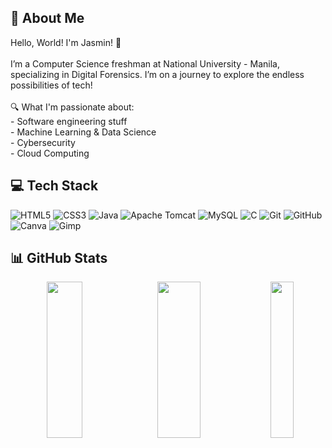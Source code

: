 ## 💫 About Me
Hello, World! I'm Jasmin! 🌟<br><br> I’m a Computer Science freshman at National University - Manila, specializing in Digital Forensics. I’m on a journey to explore the endless possibilities of tech! <br><br> 🔍 What I'm passionate about:<br>- Software engineering stuff<br>- Machine Learning & Data Science<br>- Cybersecurity<br>- Cloud Computing

## 💻 Tech Stack
![HTML5](https://img.shields.io/badge/html5-%23E34F26.svg?style=for-the-badge&logo=html5&logoColor=white) ![CSS3](https://img.shields.io/badge/css3-%231572B6.svg?style=for-the-badge&logo=css3&logoColor=white) ![Java](https://img.shields.io/badge/java-%23ED8B00.svg?style=for-the-badge&logo=openjdk&logoColor=white) ![Apache Tomcat](https://img.shields.io/badge/Apache%20Tomcat-F8DC75?style=for-the-badge&logo=apache-tomcat&logoColor=black) ![MySQL](https://img.shields.io/badge/MySQL-4479A1?style=for-the-badge&logo=mysql&logoColor=white) ![C](https://img.shields.io/badge/c-%2300599C.svg?style=for-the-badge&logo=c&logoColor=white) ![Git](https://img.shields.io/badge/git-%23F05033.svg?style=for-the-badge&logo=git&logoColor=white) ![GitHub](https://img.shields.io/badge/github-%23121011.svg?style=for-the-badge&logo=github&logoColor=white) ![Canva](https://img.shields.io/badge/Canva-%2300C4CC.svg?style=for-the-badge&logo=Canva&logoColor=white) ![Gimp](https://img.shields.io/badge/Gimp-657D8B?style=for-the-badge&logo=gimp&logoColor=FFFFFF)

## 📊 GitHub Stats
<div align="center">
  <img src="https://github-readme-stats.vercel.app/api?username=gobbcuh&theme=transparent&hide_border=false&include_all_commits=false&count_private=false" width="33.9%" height="250px" />
  <img src="https://github-readme-streak-stats.herokuapp.com/?user=gobbcuh&theme=transparent&hide_border=false" width="37%" height="250px" />
  <img src="https://github-readme-stats.vercel.app/api/top-langs/?username=gobbcuh&theme=transparent&hide_border=false&include_all_commits=false&count_private=false&layout=compact" width="27.1%" height="250px" />
</div>
